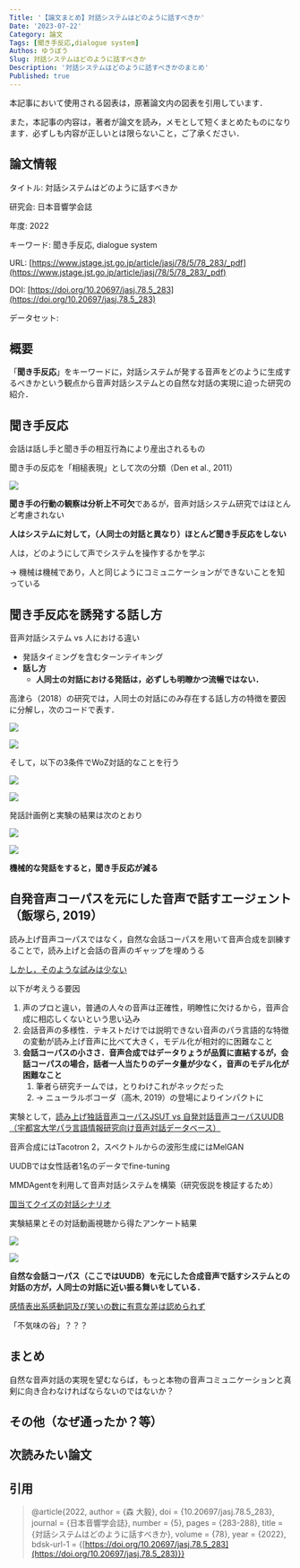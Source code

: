 ```yaml
---
Title: '【論文まとめ】対話システムはどのように話すべきか'
Date: '2023-07-22'
Category: 論文
Tags: [聞き手反応,dialogue system]
Authos: ゆうぼう
Slug: 対話システムはどのように話すべきか
Description: '対話システムはどのように話すべきかのまとめ'
Published: true
---
```


本記事において使用される図表は，原著論文内の図表を引用しています．

また，本記事の内容は，著者が論文を読み，メモとして短くまとめたものになります．必ずしも内容が正しいとは限らないこと，ご了承ください．

## 論文情報

タイトル: 対話システムはどのように話すべきか

研究会: 日本音響学会誌

年度: 2022

キーワード: 聞き手反応, dialogue system

URL: [https://www.jstage.jst.go.jp/article/jasj/78/5/78_283/_pdf](https://www.jstage.jst.go.jp/article/jasj/78/5/78_283/_pdf)

DOI: [https://doi.org/10.20697/jasj.78.5_283](https://doi.org/10.20697/jasj.78.5_283)

データセット: 

## 概要

「**聞き手反応**」をキーワードに，対話システムが発する音声をどのように生成するべきかという観点から音声対話システムとの自然な対話の実現に迫った研究の紹介．

## 聞き手反応

会話は話し手と聞き手の相互行為により産出されるもの

聞き手の反応を「相槌表現」として次の分類（Den et al., 2011）

![](/images/article/対話システムはどのように話すべきか/8io2tuxq.png)

**聞き手の行動の観察は分析上不可欠**であるが，音声対話システム研究ではほとんど考慮されない



**人はシステムに対して，（人同士の対話と異なり）ほとんど聞き手反応をしない**

人は，どのようにして声でシステムを操作するかを学ぶ

→ 機械は機械であり，人と同じようにコミュニケーションができないことを知っている



## 聞き手反応を誘発する話し方

音声対話システム vs 人における違い

- 発話タイミングを含むターンテイキング
- **話し方**
	- **人同士の対話における発話は，必ずしも明瞭かつ流暢ではない．**


高津ら（2018）の研究では，人同士の対話にのみ存在する話し方の特徴を要因に分解し，次のコードで表す．

![](/images/article/対話システムはどのように話すべきか/bjl0al4r.png)

![](/images/article/対話システムはどのように話すべきか/omr9dl0c.png)

そして，以下の3条件でWoZ対話的なことを行う

![](/images/article/対話システムはどのように話すべきか/fhyb4a69.png)

![](/images/article/対話システムはどのように話すべきか/4plgxweb.png)



発話計画例と実験の結果は次のとおり

![](/images/article/対話システムはどのように話すべきか/0k7tzm7m.png)

![](/images/article/対話システムはどのように話すべきか/vryomqfg.png)

**機械的な発話をすると，聞き手反応が減る**

## 自発音声コーパスを元にした音声で話すエージェント（飯塚ら, 2019）

読み上げ音声コーパスではなく，自然な会話コーパスを用いて音声合成を訓練することで，読み上げと会話の音声のギャップを埋めうる

<ins>しかし，そのような試みは少ない</ins>

以下が考えうる要因

1. 声のプロと違い，普通の人々の音声は正確性，明瞭性に欠けるから，音声合成に相応しくないという思い込み
2. 会話音声の多様性．テキストだけでは説明できない音声のパラ言語的な特徴の変動が読み上げ音声に比べて大きく，モデル化が相対的に困難なこと
3. **会話コーパスの小ささ．音声合成ではデータりょうが品質に直結するが，会話コーパスの場合，話者一人当たりのデータ量が少なく，音声のモデル化が困難なこと**
	1. 筆者ら研究チームでは，とりわけこれがネックだった
	2. → ニューラルボコーダ（高木, 2019）の登場によりインパクトに


実験として，<ins>読み上げ独話音声コーパスJSUT vs 自発対話音声コーパスUUDB（宇都宮大学パラ言語情報研究向け音声対話データベース）</ins>

音声合成にはTacotron 2，スペクトルからの波形生成にはMelGAN

UUDBでは女性話者1名のデータでfine-tuning

MMDAgentを利用して音声対話システムを構築（研究仮説を検証するため）

<ins>国当てクイズの対話シナリオ</ins>



実験結果とその対話動画視聴から得たアンケート結果

![](/images/article/対話システムはどのように話すべきか/9m8j5vxi.png)

![](/images/article/対話システムはどのように話すべきか/qfx0mds4.png)

**自然な会話コーパス（ここではUUDB）を元にした合成音声で話すシステムとの対話の方が，人同士の対話に近い振る舞いをしている．**

<ins>感情表出系感動詞及び笑いの数に有意な差は認められず</ins>

「不気味の谷」？？？

## まとめ

自然な音声対話の実現を望むならば，もっと本物の音声コミュニケーションと真剣に向き合わなければならないのではないか？

## その他（なぜ通ったか？等）



## 次読みたい論文


## 引用

> @article{2022,
> author = {森 大毅},
> doi = {10.20697/jasj.78.5_283},
> journal = {日本音響学会誌},
> number = {5},
> pages = {283-288},
> title = {対話システムはどのように話すべきか},
> volume = {78},
> year = {2022},
> bdsk-url-1 = {[https://doi.org/10.20697/jasj.78.5_283](https://doi.org/10.20697/jasj.78.5_283)}}